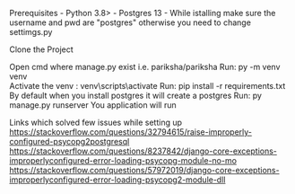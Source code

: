 Prerequisites 
    - Python 3.8>
    - Postgres 13
      - While istalling make sure the username and pwd are "postgres" otherwise you need to change settimgs.py

Clone the Project
 
Open cmd where manage.py exist i.e. pariksha/pariksha
Run:  py -m venv venv   
Activate the venv : venv\scripts\activate
Run: pip install -r requirements.txt
By default when you install postgres it will create a postgres
Run: py manage.py runserver
You application will run



Links which solved few issues while setting up
https://stackoverflow.com/questions/32794615/raise-improperly-configured-psycopg2postgresql
https://stackoverflow.com/questions/8237842/django-core-exceptions-improperlyconfigured-error-loading-psycopg-module-no-mo
https://stackoverflow.com/questions/57972019/django-core-exceptions-improperlyconfigured-error-loading-psycopg2-module-dll

